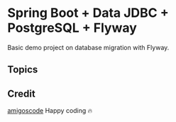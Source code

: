 # Spring Boot + Data JDBC + PostgreSQL + Flyway

Basic demo project on database migration with Flyway.

## Topics


## Credit

[amigoscode](amigoscode.com/)
Happy coding 🔥